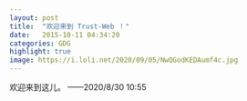 ```yaml
---
layout: post
title:  "欢迎来到 Trust-Web ！"
date:   2015-10-11 04:34:20
categories: GDG
highlight: true
image: https://i.loli.net/2020/09/05/NwQGodKEDAumf4c.jpg
---
```

欢迎来到这儿。
——2020/8/30 10:55
